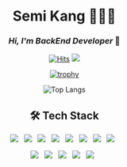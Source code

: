 <!-- ![header](https://capsule-render.vercel.app/api?type=Waving&color=ffa61e&height=200&section=header&text=Semi's%20Github&fontSize=80&animation=fadeIn&&fontColor=FFFFFF)
 -->
<div align="center">
 <h1> 
    Semi Kang 👩🏻‍💻
 </h1>

### _Hi, I'm BackEnd Developer_ 👋
[![Hits](https://hits.seeyoufarm.com/api/count/incr/badge.svg?url=https%3A%2F%2Fgithub.com%2Fsemi-cloud&count_bg=%23EB8B10&title_bg=%23684327&icon=&icon_color=%23E7E7E7&title=Hits&edge_flat=false)](https://github.com/semi-cloud)
<img src="https://img.shields.io/github/followers/semi-cloud?style=social">

<!-- ![Anurag's GitHub stats](https://github-readme-stats.vercel.app/api?username=semi-cloud&show_icons=true&theme=gruvbox) -->
  
[![trophy](https://github-profile-trophy.vercel.app/?username=semi-cloud&row=2&theme=chalk&column=3rank=SECRET,SSS,SS,S,AAA,AA,A,B)](https://github.com/ryo-ma/github-profile-trophy)

![Top Langs](https://github-readme-stats.vercel.app/api/top-langs/?username=semi-cloud&layout=compact)

## 🛠 Tech Stack
<!-- ###  _What I can use well.._</br> -->
<p>
<img src="https://img.shields.io/badge/Spring-6DB33F?style=flat-square&logo=Spring&logoColor=white"/></a> &nbsp
<img src="https://img.shields.io/badge/SpringBoot-6DB33F?style=flat-square&logo=SpringBoot&logoColor=white"/></a> &nbsp
<img src="https://img.shields.io/badge/Android-3DDC84?style=flat-square&logo=Android&logoColor=white"/></a> &nbsp
<img src="https://img.shields.io/badge/Java-007396?style=flat-square&logo=Java&logoColor=white"/></a> &nbsp
<img src="https://img.shields.io/badge/Python-3776AB?style=flat-square&logo=Python&logoColor=white"/></a> &nbsp
<img src="https://img.shields.io/badge/C-A8B9CC?style=flat-square&logo=C&logoColor=white"/></a> &nbsp
<img src="https://img.shields.io/badge/AWS-232F3E?style=flat-square&logo=Amazon AWS&logoColor=white"/></a> &nbsp
<img src="https://img.shields.io/badge/MySQL-4479A1?style=flat-square&logo=MySQL&logoColor=white"/></a> &nbsp </p>

<!-- ### _Techs that I've used at least once.._</br> -->
<p>
<img src="https://img.shields.io/badge/Node.js-339933?style=flat-square&logo=Node.js&logoColor=white"/></a> &nbsp
<img src="https://img.shields.io/badge/MongoDB-47A248?style=flat-square&logo=MongoDB&logoColor=white"/></a> &nbsp
<img src="https://img.shields.io/badge/JavaScript-F7DF1E?style=flat-square&logo=JavaScript&logoColor=white"/></a> &nbsp 
<img src="https://img.shields.io/badge/TRAVIS CI-3EAAAF?style=flat-square&logo=Travis CI&logoColor=white"/></a> &nbsp
<img src="https://img.shields.io/badge/HTML5-E34F26?style=flat-square&logo=HTML5&logoColor=white"/></a> &nbsp 
</p>
<div>


